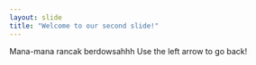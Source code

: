 ```yaml
---
layout: slide
title: "Welcome to our second slide!"
---
```

Mana-mana rancak berdowsahhh
Use the left arrow to go back!
